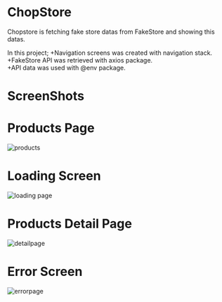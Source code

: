 # ChopStore
Chopstore is fetching fake store datas from FakeStore and showing this datas.

In this project; 
+Navigation screens was created with navigation stack. <br/>
+FakeStore API was retrieved with axios package. <br/>
+API data was used with @env package.

# ScreenShots

# Products Page
![products](https://user-images.githubusercontent.com/56682209/232639549-d68b9cfb-b1f1-4093-8078-3d7eca662e4c.png)

# Loading Screen
![loading page](https://user-images.githubusercontent.com/56682209/232639608-3256c8c3-9fec-40c1-98ce-fb29630870ef.png)

# Products Detail Page
![detailpage](https://user-images.githubusercontent.com/56682209/232639643-c02b5f2d-88bc-49d2-a8cf-705bbcdda445.png)

# Error Screen
![errorpage](https://user-images.githubusercontent.com/56682209/232639671-24827295-a1cd-4bb6-86de-a22e9444679b.png)


